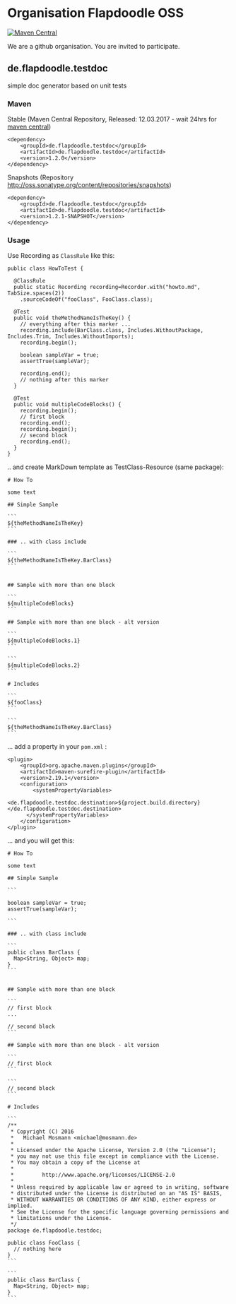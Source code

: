 # Organisation Flapdoodle OSS
[![Maven Central](https://img.shields.io/maven-central/v/de.flapdoodle.testdoc/de.flapdoodle.testdoc.svg)](https://maven-badges.herokuapp.com/maven-central/de.flapdoodle.testdoc/de.flapdoodle.testdoc)

We are a github organisation. You are invited to participate.

## de.flapdoodle.testdoc

simple doc generator based on unit tests

### Maven

Stable (Maven Central Repository, Released: 12.03.2017 - wait 24hrs for [maven central](http://repo1.maven.org/maven2/de/flapdoodle/guava/de.flapdoodle.testdoc/maven-metadata.xml))

	<dependency>
		<groupId>de.flapdoodle.testdoc</groupId>
		<artifactId>de.flapdoodle.testdoc</artifactId>
		<version>1.2.0</version>
	</dependency>

Snapshots (Repository http://oss.sonatype.org/content/repositories/snapshots)

	<dependency>
		<groupId>de.flapdoodle.testdoc</groupId>
		<artifactId>de.flapdoodle.testdoc</artifactId>
		<version>1.2.1-SNAPSHOT</version>
	</dependency>

### Usage

Use Recording as `ClassRule` like this:

```
public class HowToTest {

  @ClassRule
  public static Recording recording=Recorder.with("howto.md", TabSize.spaces(2))
    .sourceCodeOf("fooClass", FooClass.class);

  @Test
  public void theMethodNameIsTheKey() {
    // everything after this marker ...
    recording.include(BarClass.class, Includes.WithoutPackage, Includes.Trim, Includes.WithoutImports);
    recording.begin();
    
    boolean sampleVar = true;
    assertTrue(sampleVar);
    
    recording.end();
    // nothing after this marker
  }
  
  @Test
  public void multipleCodeBlocks() {
    recording.begin();
    // first block
    recording.end();
    recording.begin();
    // second block
    recording.end();
  }
}
```

.. and create MarkDown template as TestClass-Resource (same package):

	# How To
	
	some text
	
	## Simple Sample 
	
	```
	${theMethodNameIsTheKey}
	```
	
	### .. with class include
	
	```
	${theMethodNameIsTheKey.BarClass}
	```
	
	
	## Sample with more than one block
	
	```
	${multipleCodeBlocks}
	```
	
	## Sample with more than one block - alt version
	
	```
	${multipleCodeBlocks.1}
	```
	
	```
	${multipleCodeBlocks.2}
	```
	
	# Includes
	
	```
	${fooClass}
	```
	
	```
	${theMethodNameIsTheKey.BarClass}
	```

... add a property in your `pom.xml` :

	<plugin>
		<groupId>org.apache.maven.plugins</groupId>
		<artifactId>maven-surefire-plugin</artifactId>
		<version>2.19.1</version>
		<configuration>
			<systemPropertyVariables>
				<de.flapdoodle.testdoc.destination>${project.build.directory}</de.flapdoodle.testdoc.destination>
		  </systemPropertyVariables>
		</configuration>
	</plugin>

... and you will get this:

	# How To
	
	some text
	
	## Simple Sample 
	
	```
	
	boolean sampleVar = true;
	assertTrue(sampleVar);
	
	```
	
	### .. with class include
	
	```
	public class BarClass {
	  Map<String, Object> map;
	}
	```
	
	
	## Sample with more than one block
	
	```
	// first block
	...
	
	// second block
	```
	
	## Sample with more than one block - alt version
	
	```
	// first block
	```
	
	```
	// second block
	```
	
	# Includes
	
	```
	/**
	 * Copyright (C) 2016
	 *   Michael Mosmann <michael@mosmann.de>
	 *
	 * Licensed under the Apache License, Version 2.0 (the "License");
	 * you may not use this file except in compliance with the License.
	 * You may obtain a copy of the License at
	 *
	 *         http://www.apache.org/licenses/LICENSE-2.0
	 *
	 * Unless required by applicable law or agreed to in writing, software
	 * distributed under the License is distributed on an "AS IS" BASIS,
	 * WITHOUT WARRANTIES OR CONDITIONS OF ANY KIND, either express or implied.
	 * See the License for the specific language governing permissions and
	 * limitations under the License.
	 */
	package de.flapdoodle.testdoc;
	
	public class FooClass {
	  // nothing here
	}
	```
	
	```
	public class BarClass {
	  Map<String, Object> map;
	}
	```
